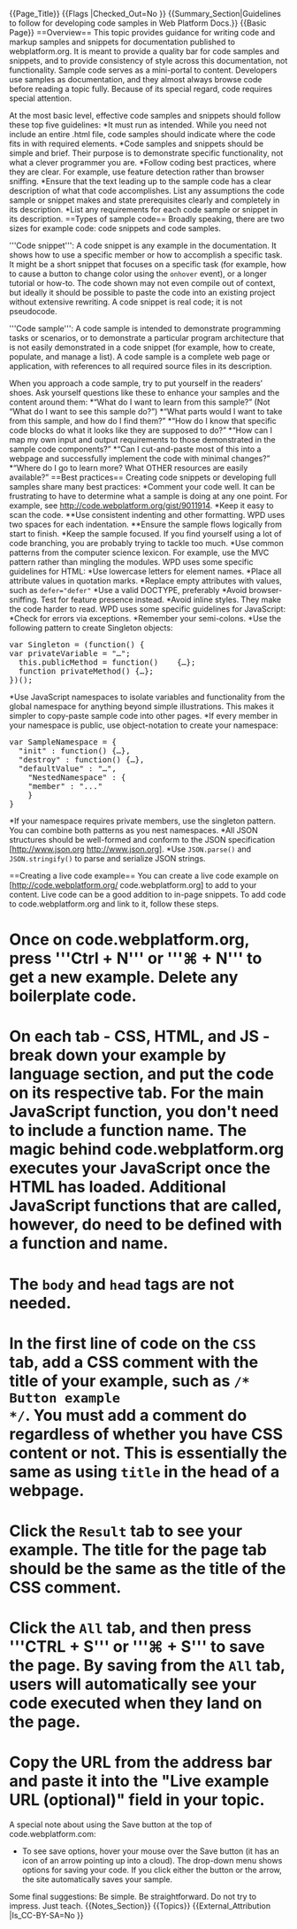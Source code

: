 {{Page_Title}}
{{Flags
|Checked_Out=No
}}
{{Summary_Section|Guidelines to follow for developing code samples in Web Platform Docs.}}
{{Basic Page}}
==Overview==
This topic provides guidance for writing code and markup samples and snippets for documentation published to webplatform.org. It is meant to provide a quality bar for code samples and snippets, and to provide consistency of style across this documentation, not functionality. 
Sample code serves as a mini-portal to content. Developers use samples as documentation, and they almost always browse code before reading a topic fully. Because of its special regard, code requires special attention.

At the most basic level, effective code samples and snippets should follow these top five guidelines:
*It must run as intended. While you need not include an entire .html file, code samples should indicate where the code fits in with required elements. 
*Code samples and snippets should be simple and brief. Their purpose is to demonstrate specific functionality, not what a clever programmer you are. 
*Follow coding best practices, where they are clear. For example, use feature detection rather than browser sniffing. 
*Ensure that the text leading up to the sample code has a clear description of what that code accomplishes. List any assumptions the code sample or snippet makes and state prerequisites clearly and completely in its description. 
*List any requirements for each code sample or snippet in its description. 
==Types of sample code==
Broadly speaking, there are two sizes for example code: code snippets and code samples. 

'''Code snippet''': A code snippet is any example in the documentation. It shows how to use a specific member or how to accomplish a specific task. It might be a short snippet that focuses on a specific task (for example, how to cause a button to change color using the <code>onhover</code> event), or a longer tutorial or how-to. The code shown may not even compile out of context, but ideally it should be possible to paste the code into an existing project without extensive rewriting. A code snippet is real code; it is not pseudocode.

'''Code sample''': A code sample is intended to demonstrate programming tasks or scenarios, or to demonstrate a particular program architecture that is not easily demonstrated in a code snippet (for example, how to create, populate, and manage a list). A code sample is a complete web page or application, with references to all required source files in its description.

When you approach a code sample, try to put yourself in the readers’ shoes. Ask yourself questions like these to enhance your samples and the content around them:
*“What do I want to learn from this sample?” (Not “What do I want to see this sample do?”)
*“What parts would I want to take from this sample, and how do I find them?”
*“How do I know that specific code blocks do what it looks like they are supposed to do?”
*“How can I map my own input and output requirements to those demonstrated in the sample code components?”
*“Can I cut-and-paste most of this into a webpage and successfully implement the code with minimal changes?”
*“Where do I go to learn more? What OTHER resources are easily available?” 
==Best practices==
Creating code snippets or developing full samples share many best practices:
*Comment your code well. It can be frustrating to have to determine what a sample is doing at any one point. For example, see http://code.webplatform.org/gist/9011914.
*Keep it easy to scan the code. 
**Use consistent indenting and other formatting. WPD uses two spaces for each indentation. 
**Ensure the sample flows logically from start to finish.
*Keep the sample focused. If you find yourself using a lot of code branching, you are probably trying to tackle too much.
*Use common patterns from the computer science lexicon. For example, use the MVC pattern rather than mingling the modules.
WPD uses some specific guidelines for HTML:
*Use lowercase letters for element names.
*Place all attribute values in quotation marks.
*Replace empty attributes with values, such as <code>defer="defer"</code>
*Use a valid DOCTYPE, preferably <code><!DOCTYPE html></code>
*Avoid browser-sniffing. Test for feature presence instead.
*Avoid inline styles. They make the code harder to read.
WPD uses some specific guidelines for JavaScript:
*Check for errors via exceptions. 
*Remember your semi-colons.
*Use the following pattern to create Singleton objects:
<pre>var Singleton = (function() {
var privateVariable = "…";
  this.publicMethod = function()	{…};
  function privateMethod() {…};
})();</pre>
*Use JavaScript namespaces to isolate variables and functionality from the global namespace for anything beyond simple illustrations. This makes it simpler to copy-paste sample code into other pages.
*If every member in your namespace is public, use object-notation to create your namespace:
<pre>var SampleNamespace = {
  "init" : function() {…},
  "destroy" : function() {…},
  "defaultValue" : "…",
    "NestedNamespace" : {
    "member" : "..."
    }
}</pre>
*If your namespace requires private members, use the singleton pattern. You can combine both patterns as you nest namespaces.
*All JSON structures should be well-formed and conform to the JSON specification [http://www.json.org http://www.json.org].
*Use <code>JSON.parse()</code> and <code>JSON.stringify()</code> to parse and serialize JSON strings.

==Creating a live code example==
You can create a live code example on [http://code.webplatform.org/ code.webplatform.org] to add to your content. Live code can be a good addition to in-page snippets. To add code to code.webplatform.org and link to it, follow these steps. 

# Once on code.webplatform.org, press '''Ctrl + N''' or '''⌘ + N''' to get a new example. Delete any boilerplate code.  
# On each tab - CSS, HTML, and JS - break down your example by language section, and put the code on its respective tab. For the main JavaScript function, you don't need to include a function name. The magic behind code.webplatform.org executes your JavaScript once the HTML has loaded. Additional JavaScript functions that are called, however, do need to be defined with a function and name. 
# The <code>body</code> and <code>head</code> tags are not needed.
# In the first line of code on the <code>CSS</code> tab, add a CSS comment with the title of your example, such as <code>/* Button example */</code>. You must add a comment do regardless of whether you have CSS content or not. This is essentially the same as using <code>title</code> in the head of a webpage. 
# Click the <code>Result</code> tab to see your example. The title for the page tab should be the same as the title of the CSS comment. 
# Click the <code>All</code> tab, and then press '''CTRL + S''' or '''⌘ + S''' to save the page. By saving from the <code>All</code> tab, users will automatically see your code executed when they land on the page. 
# Copy the URL from the address bar and paste it into the "Live example URL (optional)" field in your topic. 

A special note about using the Save button at the top of code.webplatform.com:
* To see save options, hover your mouse over the Save button (it has an icon of an arrow pointing up into a cloud). The drop-down menu shows options for saving your code. If you click either the button or the arrow, the site automatically saves your sample. 

Some final suggestions: Be simple. Be straightforward. Do not try to impress. Just teach.
{{Notes_Section}}
{{Topics}}
{{External_Attribution
|Is_CC-BY-SA=No
}}